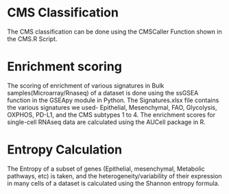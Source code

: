 # CMS Classification
The CMS classification can be done using the CMSCaller Function shown in the CMS.R Script.

# Enrichment scoring
The scoring of enrichment of various signatures in Bulk samples(Microarray/Rnaseq) of a dataset is done using the ssGSEA function in the GSEApy module in Python. The Signatures.xlsx file contains the various signatures we used- Epithelial, Mesenchymal, FAO, Glycolysis, OXPHOS, PD-L1, and the CMS subtypes 1 to 4. The enrichment scores for single-cell RNAseq data are calculated using the AUCell package in R.

# Entropy Calculation
The Entropy of a subset of genes (Epithelial, mesenchymal, Metabolic pathways, etc) is taken, and the heterogeneity/variability of their expression in many cells of a dataset is calculated using the Shannon entropy formula.
